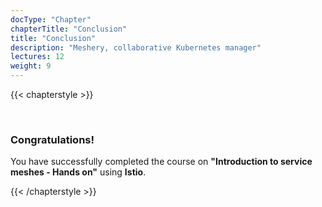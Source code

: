 ```yaml
---
docType: "Chapter"
chapterTitle: "Conclusion"
title: "Conclusion"
description: "Meshery, collaborative Kubernetes manager"
lectures: 12
weight: 9
---
```


{{< chapterstyle >}}

<br />

### **Congratulations!**

  You have successfully completed the course on **"Introduction to service meshes - Hands on"** using **Istio**.

{{< /chapterstyle >}}
